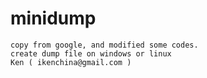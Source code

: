 minidump 
===================================  
    copy from google, and modified some codes.
    create dump file on windows or linux
    Ken ( ikenchina@gmail.com )
